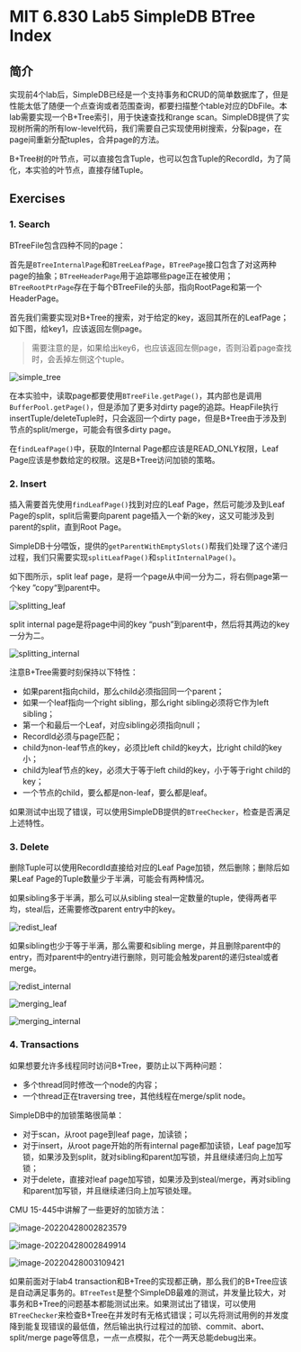 # MIT 6.830 Lab5 SimpleDB BTree Index


## 简介

实现前4个lab后，SimpleDB已经是一个支持事务和CRUD的简单数据库了，但是性能太低了随便一个点查询或者范围查询，都要扫描整个table对应的DbFile。本lab需要实现一个B+Tree索引，用于快速查找和range scan。SimpleDB提供了实现树所需的所有low-level代码，我们需要自己实现使用树搜索，分裂page，在page间重新分配tuples，合并page的方法。

B+Tree树的叶节点，可以直接包含Tuple，也可以包含Tuple的RecordId，为了简化，本实验的叶节点，直接存储Tuple。

## Exercises

### 1. Search

BTreeFile包含四种不同的page：

首先是`BTreeInternalPage`和`BTreeLeafPage`，`BTreePage`接口包含了对这两种page的抽象；`BTreeHeaderPage`用于追踪哪些page正在被使用；`BTreeRootPtrPage`存在于每个BTreeFile的头部，指向RootPage和第一个HeaderPage。

首先我们需要实现对B+Tree的搜索，对于给定的key，返回其所在的LeafPage；如下图，给key1，应该返回左侧page。

> 需要注意的是，如果给出key6，也应该返回左侧page，否则沿着page查找时，会丢掉左侧这个tuple。

![simple_tree](MIT-6.830-lab5-SimpleDB-BTree-Index/simple_tree.png)

在本实验中，读取page都要使用`BTreeFile.getPage()`，其内部也是调用`BufferPool.getPage()`，但是添加了更多对dirty page的追踪。HeapFile执行insertTuple/deleteTuple时，只会返回一个dirty page，但是B+Tree由于涉及到节点的split/merge，可能会有很多dirty page。

在`findLeafPage()`中，获取的Internal Page都应该是READ_ONLY权限，Leaf Page应该是参数给定的权限。这是B+Tree访问加锁的策略。

### 2. Insert

插入需要首先使用`findLeafPage()`找到对应的Leaf Page，然后可能涉及到Leaf Page的split，split后需要向parent page插入一个新的key，这又可能涉及到parent的split，直到Root Page。

SimpleDB十分喂饭，提供的`getParentWithEmptySlots()`帮我们处理了这个递归过程，我们只需要实现`splitLeafPage()`和`splitInternalPage()`。

如下图所示，split leaf page，是将一个page从中间一分为二，将右侧page第一个key ”copy“到parent中。

![splitting_leaf](MIT-6.830-lab5-SimpleDB-BTree-Index/splitting_leaf.png)

split internal page是将page中间的key “push”到parent中，然后将其两边的key一分为二。

![splitting_internal](MIT-6.830-lab5-SimpleDB-BTree-Index/splitting_internal.png)

注意B+Tree需要时刻保持以下特性：

- 如果parent指向child，那么child必须指回同一个parent；
- 如果一个leaf指向一个right sibling，那么right sibling必须将它作为left sibling；
- 第一个和最后一个Leaf，对应sibling必须指向null；
- RecordId必须与page匹配；
- child为non-leaf节点的key，必须比left child的key大，比right child的key小；
- child为leaf节点的key，必须大于等于left child的key，小于等于right child的key；
- 一个节点的child，要么都是non-leaf，要么都是leaf。

如果测试中出现了错误，可以使用SimpleDB提供的`BTreeChecker`，检查是否满足上述特性。

### 3. Delete

删除Tuple可以使用RecordId直接给对应的Leaf Page加锁，然后删除；删除后如果Leaf Page的Tuple数量少于半满，可能会有两种情况。

如果sibling多于半满，那么可以从sibling steal一定数量的tuple，使得两者平均，steal后，还需要修改parent entry中的key。

![redist_leaf](MIT-6.830-lab5-SimpleDB-BTree-Index/redist_leaf.png)

如果sibling也少于等于半满，那么需要和sibling merge，并且删除parent中的entry，而对parent中的entry进行删除，则可能会触发parent的递归steal或者merge。

![redist_internal](MIT-6.830-lab5-SimpleDB-BTree-Index/redist_internal.png)

![merging_leaf](MIT-6.830-lab5-SimpleDB-BTree-Index/merging_leaf.png)

![merging_internal](MIT-6.830-lab5-SimpleDB-BTree-Index/merging_internal.png)

### 4. Transactions

如果想要允许多线程同时访问B+Tree，要防止以下两种问题：

- 多个thread同时修改一个node的内容；
- 一个thread正在traversing tree，其他线程在merge/split node。

SimpleDB中的加锁策略很简单：

- 对于scan，从root page到leaf page，加读锁；
- 对于insert，从root page开始的所有internal page都加读锁，Leaf page加写锁，如果涉及到split，就对sibling和parent加写锁，并且继续递归向上加写锁；
- 对于delete，直接对leaf page加写锁，如果涉及到steal/merge，再对sibling和parent加写锁，并且继续递归向上加写锁处理。

CMU 15-445中讲解了一些更好的加锁方法：

![image-20220428002823579](MIT-6.830-lab5-SimpleDB-BTree-Index/image-20220428002823579.png)

![image-20220428002849914](MIT-6.830-lab5-SimpleDB-BTree-Index/image-20220428002849914.png)

![image-20220428003109421](MIT-6.830-lab5-SimpleDB-BTree-Index/image-20220428003109421.png)

如果前面对于lab4 transaction和B+Tree的实现都正确，那么我们的B+Tree应该是自动满足事务的。`BTreeTest`是整个SimpleDB最难的测试，并发量比较大，对事务和B+Tree的问题基本都能测试出来。如果测试出了错误，可以使用`BTreeChecker`来检查B+Tree在并发时有无格式错误；可以先将测试用例的并发度降到能复现错误的最低值，然后输出执行过程过的加锁、commit、abort、split/merge page等信息，一点一点模拟，花个一两天总能debug出来。


